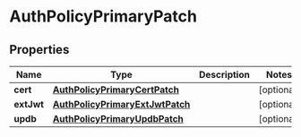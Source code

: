 

# AuthPolicyPrimaryPatch


## Properties

| Name | Type | Description | Notes |
|------------ | ------------- | ------------- | -------------|
|**cert** | [**AuthPolicyPrimaryCertPatch**](AuthPolicyPrimaryCertPatch.md) |  |  [optional] |
|**extJwt** | [**AuthPolicyPrimaryExtJwtPatch**](AuthPolicyPrimaryExtJwtPatch.md) |  |  [optional] |
|**updb** | [**AuthPolicyPrimaryUpdbPatch**](AuthPolicyPrimaryUpdbPatch.md) |  |  [optional] |



